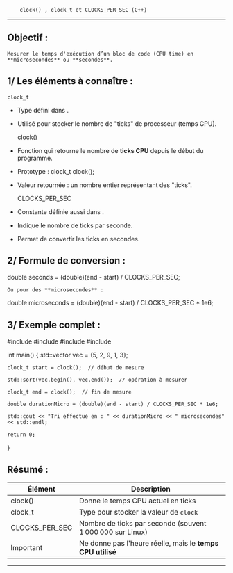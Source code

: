         clock() , clock_t et CLOCKS_PER_SEC (C++)
***********************************************************************

Objectif :
----------

    Mesurer le temps d'exécution d’un bloc de code (CPU time) en **microsecondes** ou **secondes**.

1/ Les éléments à connaître :
-----------------------------

    clock_t

* Type défini dans <ctime>.
* Utilisé pour stocker le nombre de "ticks" de processeur (temps CPU).

    clock()

* Fonction qui retourne le nombre de **ticks CPU** depuis le début du programme.
* Prototype : clock_t clock();
* Valeur retournée : un nombre entier représentant des "ticks".

    CLOCKS_PER_SEC

* Constante définie aussi dans <ctime>.
* Indique le nombre de ticks par seconde.
* Permet de convertir les ticks en secondes.


2/ Formule de conversion :
--------------------------

double seconds = (double)(end - start) / CLOCKS_PER_SEC;

    Ou pour des **microsecondes** :

double microseconds = (double)(end - start) / CLOCKS_PER_SEC * 1e6;


3/ Exemple complet :
--------------------

#include <iostream>
#include <ctime>
#include <vector>
#include <algorithm>

int main() 
{
    std::vector<int> vec = {5, 2, 9, 1, 3};

    clock_t start = clock();  // début de mesure

    std::sort(vec.begin(), vec.end());  // opération à mesurer

    clock_t end = clock();  // fin de mesure

    double durationMicro = (double)(end - start) / CLOCKS_PER_SEC * 1e6;

    std::cout << "Tri effectué en : " << durationMicro << " microsecondes" << std::endl;

    return 0;
}

Résumé :
--------

| Élément          | Description                                                |
| ---------------- | ---------------------------------------------------------- |
| clock()          | Donne le temps CPU actuel en ticks                         |
| clock_t          | Type pour stocker la valeur de `clock`                     |
| CLOCKS_PER_SEC   | Nombre de ticks par seconde (souvent 1 000 000 sur Linux)  |
|  Important       | Ne donne pas l'heure réelle, mais le **temps CPU utilisé** |

*********************************************************************************************************************
